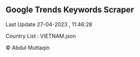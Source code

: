 

## Google Trends Keywords Scraper 
 
Last Update 27-04-2023 , 11:46:28

Country List :
VIETNAM.json



© Abdul Muttaqin 
